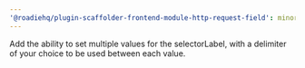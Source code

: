 ```yaml
---
'@roadiehq/plugin-scaffolder-frontend-module-http-request-field': minor
---
```


Add the ability to set multiple values for the selectorLabel, with a delimiter of your choice to be used between each value.
